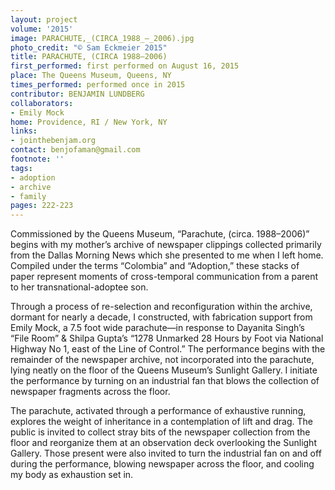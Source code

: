 ```yaml
---
layout: project
volume: '2015'
image: PARACHUTE,_(CIRCA_1988_–_2006).jpg
photo_credit: "© Sam Eckmeier 2015"
title: PARACHUTE, (CIRCA 1988–2006)
first_performed: first performed on August 16, 2015
place: The Queens Museum, Queens, NY
times_performed: performed once in 2015
contributor: BENJAMIN LUNDBERG
collaborators:
- Emily Mock
home: Providence, RI / New York, NY
links:
- jointhebenjam.org
contact: benjofaman@gmail.com
footnote: ''
tags:
- adoption
- archive
- family
pages: 222-223
---
```


Commissioned by the Queens Museum, “Parachute, (circa. 1988–2006)” begins with my mother’s archive of newspaper clippings collected primarily from the Dallas Morning News which she presented to me when I left home. Compiled under the terms “Colombia” and “Adoption,” these stacks of paper represent moments of cross-temporal communication from a parent to her transnational-adoptee son.

Through a process of re-selection and reconfiguration within the archive, dormant for nearly a decade, I constructed, with fabrication support from Emily Mock, a 7.5 foot wide parachute—in response to Dayanita Singh’s “File Room” & Shilpa Gupta’s “1278 Unmarked 28 Hours by Foot via National Highway No 1, east of the Line of Control.” The performance begins with the remainder of the newspaper archive, not incorporated into the parachute, lying neatly on the floor of the Queens Museum’s Sunlight Gallery. I initiate the performance by turning on an industrial fan that blows the collection of newspaper fragments across the floor.

The parachute, activated through a performance of exhaustive running, explores the weight of inheritance in a contemplation of lift and drag. The public is invited to collect stray bits of the newspaper collection from the floor and reorganize them at an observation deck overlooking the Sunlight Gallery. Those present were also invited to turn the industrial fan on and off during the performance, blowing newspaper across the floor, and cooling my body as exhaustion set in.
